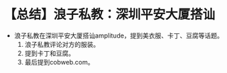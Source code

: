 # 【总结】浪子私教：深圳平安大厦搭讪

-   浪子私教在深圳平安大厦搭讪amplitude，提到美衣服、卡丁、豆腐等话题。
    1.  浪子私教评论对方的服装。
    2.  提到卡丁和豆腐。
    3.  最后提到cobweb.com。